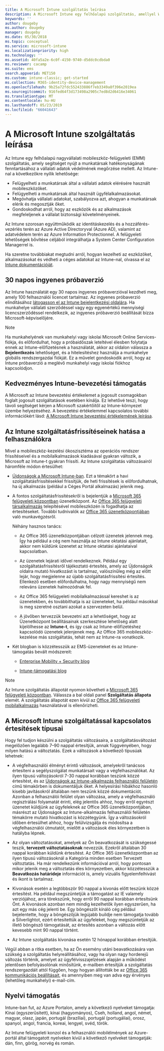 ```yaml
---
title: A Microsoft Intune szolgáltatás leírása
description: A Microsoft Intune egy felhőalapú szolgáltatás, amellyel Windows, iOS, Mac OS X, Android és Windows Mobile rendszerű eszközök felügyelhetők.
keywords: ''
author: dougeby
ms.author: dougeby
manager: dougeby
ms.date: 05/30/2018
ms.topic: conceptual
ms.service: microsoft-intune
ms.localizationpriority: high
ms.technology: ''
ms.assetid: 40fa5a2e-6c0f-4150-9740-d5ddc0cdbda0
ms.reviewer: cacamp
ms.suite: ems
search.appverid: MET150
ms.custom: intune-classic; get-started
ms.collection: M365-identity-device-management
ms.openlocfilehash: 9b25a72fdc552433886f7eb3349a8f396e2019ea
ms.sourcegitcommit: 916fed64f3d173498a2905c7ed8d2d6416e34061
ms.translationtype: MT
ms.contentlocale: hu-HU
ms.lasthandoff: 05/23/2019
ms.locfileid: "66041643"
---
```

# <a name="microsoft-intune-service-description"></a>A Microsoft Intune szolgáltatás leírása

Az Intune egy felhőalapú nagyvállalati mobileszköz-felügyeleti (EMM) szolgáltatás, amely segítséget nyújt a munkatársak hatékonyságának fenntartásához a vállalati adatok védelmének megőrzése mellett. Az Intune-nal a következőkre nyílik lehetősége:
* Felügyelheti a munkatársak által a vállalati adatok elérésére használt mobileszközöket.
* Felügyelheti a munkatársak által használt ügyfélalkalmazásokat.
* Megóvhatja vállalati adatokat, szabályozva azt, ahogyan a munkatársak elérik és megosztják őket.
* Gondoskodhat arról, hogy az eszközök és az alkalmazások megfeleljenek a vállalat biztonsági követelményeinek.

Az Intune szorosan együttműködik az identitáskezelés és a hozzáférés-vezérlés terén az Azure Active Directoryval (Azure AD), valamint az adatvédelem terén az Azure Information Protectionnel. A felügyeleti lehetőségek bővítése céljából integrálhatja a System Center Configuration Managerrel is.

Ha szeretne továbbiakat megtudni arról, hogyan kezelheti az eszközöket, alkalmazásokat és védheti a céges adatokat az Intune-nal, olvassa el az [Intune dokumentációját](https://docs.microsoft.com/intune/).

## <a name="30-day-free-trial"></a>30 napos ingyenes próbaverzió
Az Intune használatát egy 30 napos ingyenes próbaverzióval kezdheti meg, amely 100 felhasználói licencet tartalmaz. Az ingyenes próbaverzió elindításához [látogasson el az Intune bejelentkezési oldalára](https://admin.microsoft.com/Signup/Signup.aspx?OfferId=40BE278A-DFD1-470a-9EF7-9F2596EA7FF9&dl=INTUNE_A&ali=1#0%20). Ha munkahelye vállalati szerződéssel vagy egy egyenértékű mennyiségi licencszerződéssel rendelkezik, az ingyenes próbaverzió beállítását bízza Microsoft-képviselőjére.

> [!NOTE]
> Ha munkahelyének van munkahelyi vagy iskolai Microsoft Online Services-fiókja, és előfordulhat, hogy a próbaidőszak leteltével élesben folytatja ennek az Intune-előfizetésnek a használatát, akkor az oldalon válassza a **Bejelentkezés** lehetőséget, és a hitelesítéshez használja a munkahelye globális rendszergazdai fiókját. Ez a művelet gondoskodik arról, hogy az Intune próbaverzió a meglévő munkahelyi vagy iskolai fiókhoz kapcsolódjon.

<!--- For a list of settings that you can set up on mobile devices, see:

-   [Enrolled device management capabilities of Microsoft Intune](introduction-intune.md)

-   [Hybrid mobile device management (MDM) with System Center Configuration Manager and Microsoft Intune](/sccm/mdm/understand/hybrid-mobile-device-management)

For more about System Center Configuration Manager, see [Documentation  for System Center Configuration Manager](/sccm/index).--->
## <a name="intune-onboarding-benefit"></a>Kedvezményes Intune-bevezetési támogatás
A Microsoft az Intune bevezetési értékelemet a jogosult csomagokban foglalt jogosult szolgáltatások esetében kínálja. Ez lehetővé teszi, hogy távoli segítséget kérjen a Microsoft szakértőitől az Intune-környezet üzembe helyezéséhez. A bevezetési értékelemmel kapcsolatos további információkért lásd: [A Microsoft Intune bevezetési értékelemének leírása](http://go.microsoft.com/fwlink/?LinkId=619281).


## <a name="learn-how-intune-service-updates-affect-you"></a>Az Intune szolgáltatásfrissítéseinek hatása a felhasználókra

Mivel a mobileszköz-kezelési ökoszisztéma az operációs rendszer frissítéseivel és a mobilalkalmazások kiadásával gyakran változik, a Microsoft az Intune-t gyakran frissíti. Az Intune szolgáltatás változásairól háromféle módon értesülhet:

- [Újdonságok a Microsoft Intune-ban](whats-new.md). Ezt a témakört a havi szolgáltatásfrissítésekkel frissítjük, de heti frissítések is előfordulhatnak, ha új alkalmazás (például a Céges Portál alkalmazás) jelenik meg.

- A fontos szolgáltatásfrissítésekről is bejelentjük a [Microsoft 365 felügyeleti központban](https://admin.microsoft.com/) üzenetközpont. Az [Office 365 felügyeleti társalkalmazás](https://support.office.com/article/Office-365-Admin-Mobile-App-e16f6421-2a1a-4142-bf9d-9846600a060a) telepítésével mobileszközén is fogadhatja az értesítéseket. További tudnivalók az [Office 365 üzenetközpontjában](https://support.office.com/client/results?Shownav=true&ns=O365ENTADMIN&version=15&ver=15&HelpID=O365E_MCManageUpdates) való munkavégzésről.

    Néhány hasznos tanács:

    - Az Office 365 üzenetközpontjában célzott üzenetek jelennek meg. Így ha például a cég nem használja az Intune oktatási ajánlatait, akkor nem küldünk üzenetet az Intune oktatási ajánlataival kapcsolatban.

    - Az üzenetek lejárati idővel rendelkeznek. Például egy szolgáltatásfrissítésről tájékoztató értesítés, amely az Újdonságok oldalra mutató hivatkozást is tartalmaz, valószínűleg még az előtt lejár, hogy megjelenne az újabb szolgáltatásfrissítési értesítés. Ellenkező esetben előfordulhatna, hogy nagy mennyiségű nem releváns üzenetek halmozódnak fel.

    - Az Office 365 felügyeleti mobilalkalmazással kereshet is az üzenetekben, és továbbíthatja is az üzeneteket, ha például másokkal is meg szeretné osztani azokat a szervezeten belül.

    - A jövőben tervezzük bevezetni azt a lehetőséget, hogy az Üzenetközpont beállításainak szerkesztése lehetőség alatt kijelölhesse az **Intune-t**, és így csak az Intune-előfizetéshez kapcsolódó üzenetek jelenjenek meg. Az Office 365 mobileszköz-kezelése más szolgáltatás, tehát nem az Intune-ra vonatkozik.

- Két blogban is közzétesszük az EMS-üzeneteket és az Intune-támogatás bevált módszereit:

    - [Enterprise Mobility + Security blog](https://blogs.technet.microsoft.com/enterprisemobility/)

    - [Intune-támogatási blog](https://blogs.technet.microsoft.com/intunesupport/)

>[!Note]
>Az Intune szolgáltatás állapotát nyomon követheti a [Microsoft 365 felügyeleti központban](https://admin.microsoft.com). Válassza a bal oldali panel **Szolgáltatás állapota** elemét. A szolgáltatás állapotát ezen kívül az [Office 365 felügyeleti mobilalkalmazás](https://support.office.com/article/Office-365-Admin-Mobile-App-e16f6421-2a1a-4142-bf9d-9846600a060a) használatával is ellenőrizheti.

## <a name="types-of-notices-microsoft-provides-about-the-intune-service"></a>A Microsoft Intune szolgáltatással kapcsolatos értesítések típusai

Hogy fel tudjon készülni a szolgáltatás változásaira, a szolgáltatásváltozást megelőzően legalább 7–90 nappal értesítjük, annak függvényében, hogy milyen hatású a változtatás. Ezek a változások a következő típusúak lehetnek:

- A végfelhasználói élményt érintő változások, amelyekről tanácsos értesíteni a segélyszolgálat munkatársait vagy a végfelhasználókat. Az ilyen típusú változásokról 7-30 nappal korábban teszünk közzé értesítést, és az [Újdonságok az Intune-alkalmazás felhasználói felületén](whats-new-app-ui.md) című témakörben is dokumentáljuk őket. A helyesírási hibákhoz hasonló kisebb javításokról általában nem teszünk közzé dokumentációt. Azonban a felhasználói felület olyan változása, amely a végfelhasználó regisztrálási folyamatát érinti, elég jelentős ahhoz, hogy erről egyrészt üzenetet küldjünk az ügyfeleknek az Office 365 üzenetközpontjában, másrészt az Újdonságok az Intune-alkalmazás felhasználói felületén témakörre mutató hivatkozást is közzétegyünk. Így a változásokról időben értesülhet ahhoz, hogy felülvizsgálja és módosítsa a végfelhasználói útmutatót, mielőtt a változások éles környezetben is hatályba lépnek.

- Az olyan változtatásokat, amelyek az Ön beavatkozását is szükségessé teszik, **tervezett változtatásoknak** nevezzük. Ezekről általában 30 nappal korábban küldünk értesítést. Az Office 365 üzenetközpontban az ilyen típusú változásoknál a Kategória minden esetben Tervezett változtatás. Ha már rendelkezünk információval arról, hogy pontosan mikor jelenik meg a változtatás éles környezetben, akkor közzétesszük a **Beavatkozás határideje** információt is, amely vizuális figyelemfelhívást és ikont is tartalmaz.

- Kivonások esetén a legtöbbször 90 nappal a kivonás előtt teszünk közzé értesítést. Ha például megszüntetjük a támogatást az IE valamely verziójához, arra törekszünk, hogy erről 90 nappal korábban értesítsünk Önt. A kivonások azonban nem mindig kezelhetők ilyen egyszerűen, ha azt egy más cég jelenti be. Egy böngészőt kínáló cég például bejelentette, hogy a böngészőjük legújabb buildje nem támogatja tovább a Silverlightot, ezért értesítettük az ügyfeleket, hogy megszüntetjük az illető böngésző támogatását, az értesítés azonban a változás előtt kevesebb mint 90 nappal történt.

- Az Intune szolgáltatás kivonása esetén 12 hónappal korábban értesítjük.

Végül abban a ritka esetben, ha az Ön esemény utáni beavatkozására van szükség a szolgáltatás helyreállításához, vagy ha olyan nagy horderejű változás történik, amelyet az ügyfélvisszajelzések alapján a működést jelentősen befolyásolónak minősítünk, e-mailben értesítjük a szolgáltatás rendszergazdáit attól függően, hogy hogyan állították be az [Office 365 kommunikációs beállításait](https://support.office.com/article/Change-your-contact-preferences-for-communications-from-Microsoft-6f70de1b-a64d-4498-bfbd-be8c83a9c0fc), és amennyiben meg van adva egy érvényes (lehetőleg munkahelyi) e-mail-cím.  


<!--- ## Choose the management solution that’s right for you
You can set up Intune in several ways to manage and help protect your company's mobile devices and computers (referred to as **devices** in this article).

- **Intune stand-alone configuration.** Use the web-based admin console in Intune to manage devices in your organization. Intune can be used without any on-premises IT infrastructure. If you use Intune with Active Directory Domain Services, you can use domain user accounts that you manage with Domain Services with Intune.

- **Intune with System Center Configuration Manager.** Use the Configuration Manager management console to manage computers and mobile devices in your enterprise. This configuration can help you to manage all your organization’s devices through a single console, the Configuration Manager Admin Console. Configuration Manager supports large numbers of mobile devices, servers, and computers. For more about Configuration Manager, see [Hybrid mobile device management (MDM) with System Center Configuration Manager and Microsoft Intune](/sccm/mdm/understand/hybrid-mobile-device-management). For more help deciding which approach is right for you, see [Choose between Microsoft Intune standalone and hybrid mobile device management with Configuration Manager](/sccm/mdm/understand/choose-between-standalone-intune-and-hybrid-mobile-device-management).--->

## <a name="language-support"></a>Nyelvi támogatás
Intune-ban fut, az Azure Portalon, amely a következő nyelveket támogatja: Kínai (egyszerűsített), kínai (hagyományos), Cseh, holland, angol, német, magyar, olasz, japán, portugál (brazíliai), portugál (portugáliai), orosz, spanyol, angol, francia, koreai, lengyel, svéd, török.

Az Intune felügyeleti konzol és a felhasználói mobilélmények az Azure-portál által támogatott nyelveken kívül a következő nyelveket támogatják: dán, finn, görög, norvég és román.

<!--- ## Learn more about Intune
Use these resources to learn more about Intune:

- The [Microsoft Intune Trust Center](https://www.microsoft.com/server-cloud/products/intune-trust-center/) provides information about the security, privacy, and compliance practices of Intune, and it describes some of Intune's certifications.

- [Enrolled device management capabilities of Microsoft Intune](introduction-intune.md)--->
